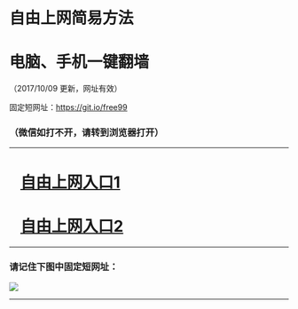 ﻿# 自由上网简易方法

# 电脑、手机一键翻墙

（2017/10/09 更新，网址有效）

固定短网址：https://git.io/free99

### （微信如打不开，请转到浏览器打开）


***





# &nbsp;&nbsp; <a href="http://ft596920573.fwq-tz-1001.info/fwqtz01.html?t=100900113773 " target="_blank">自由上网入口1</a>
# &nbsp;&nbsp; <a href="http://ft1838220712.fwq-tz-1002.info/fwqtz02.html?t=100900121827 " target="_blank">自由上网入口2</a>
***

### 请记住下图中固定短网址：

<img src="https://s3-us-west-2.amazonaws.com/fwq-1001/yjfq-20170905okok.png" /> 


***

